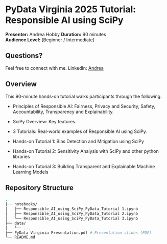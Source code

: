 # PyData Virginia 2025 Tutorial: Responsible AI using SciPy

**Presenter:** Andrea Hobby
**Duration:** 90 minutes  
**Audience Level:** [Beginner / Intermediate] 

## Questions?
Feel free to connect with me.
LinkedIn: [Andrea](https://www.linkedin.com/in/andreahobby/)

## Overview

This 90-minute hands-on tutorial walks participants through the following.

- Principles of Responsible AI: Fairness, Privacy and Security, Safety, Accountability, Transparency and Explainability.​

- SciPy Overview: Key features.​

- 3 Tutorials: Real-world examples of Responsible AI using SciPy.​

- Hands-on Tutorial 1: Bias Detection and Mitigation using SciPy​

- Hands-on Tutorial 2: Sensitivity Analysis with SciPy and other python libraries​

- Hands-on Tutorial 3: Building Transparent and Explainable Machine Learning Models 

## Repository Structure

```bash
.
├── notebooks/           
│   ├── Responsible_AI_using_SciPy_PyData_Tutorial 1.ipynb
│   ├── Responsible_AI_using_SciPy_PyData_Tutorial 2.ipynb
│   └── Responsible_AI_using_SciPy_PyData_Tutorial 3.ipynb
├── data/                
│   └── ...
├── PyData Virginia Presentation.pdf # Presentation slides (PDF)
└── README.md            


